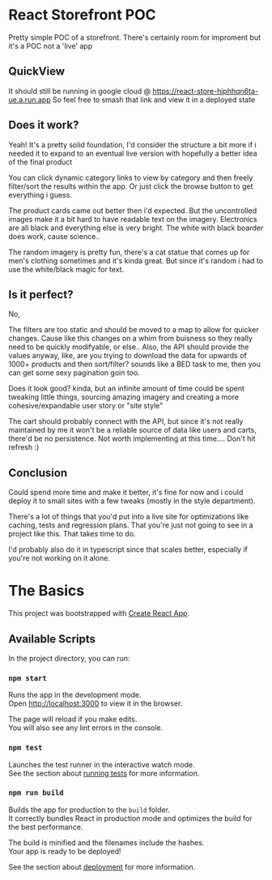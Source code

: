 # React Storefront POC
Pretty simple POC of a storefront. There's certainly room for improment but it's a POC not a 'live' app

## QuickView
It should still be running in google cloud @ https://react-store-hjphhqn6ta-ue.a.run.app
So feel free to smash that link and view it in a deployed state

## Does it work? 

Yeah! It's a pretty solid foundation, I'd consider the structure a bit more if i needed it to expand to an eventual live version with hopefully a better idea of the final product

You can click dynamic category links to view by category and then freely filter/sort the results within the app. Or just click the browse button to get everything i guess.

The product cards came out better then i'd expected. But the uncontrolled images make it a bit hard to have readable text on the imagery. Electronics are all black and everything else is very bright. The white with black boarder does work, cause science..

The random imagery is pretty fun, there's a cat statue that comes up for men's clothing sometimes and it's kinda great. But since it's random i had to use the white/black magic for text. 


## Is it perfect? 

No, 

The filters are too static and should be moved to a map to allow for quicker changes. Cause like this changes on a whim from buisness so they really need to be quickly modifyable, or else.. Also, the API should provide the values anyway, like, are you trying to download the data for upwards of 1000+ products and then sort/filter? sounds like a BED task to me, then you can get some sexy pagination goin too.

Does it look good? kinda, but an infinite amount of time could be spent tweaking little things, sourcing amazing imagery and creating a more cohesive/expandable user story or "site style"

The cart should probably connect with the API, but since it's not really maintained by me it won't be a reliable source of data like users and carts, there'd be no persistence. Not worth implementing at this time.... Don't hit refresh :) 

## Conclusion
Could spend more time and make it better, it's fine for now and i could deploy it to small sites with a few tweaks (mostly in the style department).

There's a lot of things that you'd put into a live site for optimizations like caching, tests and regression plans. That you're just not going to see in a project like this. That takes time to do. 

I'd probably also do it in typescript since that scales better, especially if you're not working on it alone. 

# The Basics

This project was bootstrapped with [Create React App](https://github.com/facebook/create-react-app).

## Available Scripts

In the project directory, you can run:

### `npm start`

Runs the app in the development mode.\
Open [http://localhost:3000](http://localhost:3000) to view it in the browser.

The page will reload if you make edits.\
You will also see any lint errors in the console.

### `npm test`

Launches the test runner in the interactive watch mode.\
See the section about [running tests](https://facebook.github.io/create-react-app/docs/running-tests) for more information.

### `npm run build`

Builds the app for production to the `build` folder.\
It correctly bundles React in production mode and optimizes the build for the best performance.

The build is minified and the filenames include the hashes.\
Your app is ready to be deployed!

See the section about [deployment](https://facebook.github.io/create-react-app/docs/deployment) for more information.
